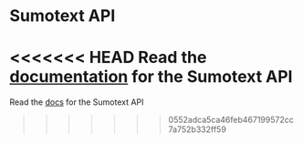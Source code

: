 Sumotext API
============

<<<<<<< HEAD
Read the [documentation](api-docs/README.md) for the Sumotext API
=======
Read the [docs](api-docs/README.md) for the Sumotext API
>>>>>>> 0552adca5ca46feb467199572cc7a752b332ff59
